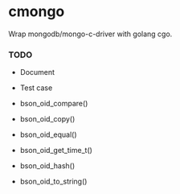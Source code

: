 # cmongo

Wrap mongodb/mongo-c-driver with golang cgo.

### TODO

- Document
- Test case

- bson_oid_compare()
- bson_oid_copy()
- bson_oid_equal()
- bson_oid_get_time_t()
- bson_oid_hash()
- bson_oid_to_string()